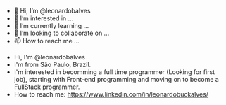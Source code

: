 - 👋 Hi, I’m @leonardobalves
- 👀 I’m interested in ...
- 🌱 I’m currently learning ...
- 💞️ I’m looking to collaborate on ...
- 📫 How to reach me ...

<!---
leonardobalves/leonardobalves is a ✨ special ✨ repository because its `README.md` (this file) appears on your GitHub profile.
You can click the Preview link to take a look at your changes.
--->

- Hi, I'm @leonardobalves
- I'm from São Paulo, Brazil.
- I'm interested in becomming a full time programmer (Looking for first job), starting with Front-end programming and moving on to become a FullStack programmer.
- How to reach me: https://www.linkedin.com/in/leonardobuckalves/
